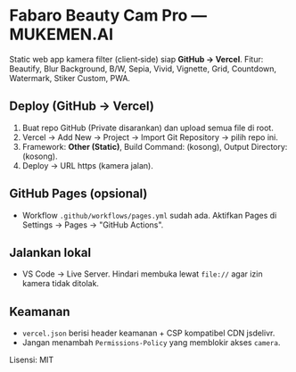 # Fabaro Beauty Cam Pro — MUKEMEN.AI

Static web app kamera filter (client‑side) siap **GitHub → Vercel**.
Fitur: Beautify, Blur Background, B/W, Sepia, Vivid, Vignette, Grid, Countdown, Watermark, Stiker Custom, PWA.

## Deploy (GitHub → Vercel)
1. Buat repo GitHub (Private disarankan) dan upload semua file di root.
2. Vercel → Add New → Project → Import Git Repository → pilih repo ini.
3. Framework: **Other (Static)**, Build Command: (kosong), Output Directory: (kosong).
4. Deploy → URL https (kamera jalan).

## GitHub Pages (opsional)
- Workflow `.github/workflows/pages.yml` sudah ada. Aktifkan Pages di Settings → Pages → "GitHub Actions".

## Jalankan lokal
- VS Code → Live Server. Hindari membuka lewat `file://` agar izin kamera tidak ditolak.

## Keamanan
- `vercel.json` berisi header keamanan + CSP kompatibel CDN jsdelivr.
- Jangan menambah `Permissions-Policy` yang memblokir akses `camera`.

Lisensi: MIT
